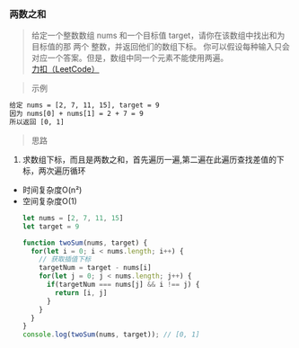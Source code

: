 ### 两数之和
> 给定一个整数数组 nums 和一个目标值 target，请你在该数组中找出和为目标值的那 两个 整数，并返回他们的数组下标。 你可以假设每种输入只会对应一个答案。但是，数组中同一个元素不能使用两遍。[力扣（LeetCode）](https://leetcode-cn.com/problems/two-sum)

> 示例
```html
给定 nums = [2, 7, 11, 15], target = 9
因为 nums[0] + nums[1] = 2 + 7 = 9
所以返回 [0, 1]
```
> 思路
  1. 求数组下标，而且是两数之和，首先遍历一遍,第二遍在此遍历查找差值的下标，两次遍历循环
  - 时间复杂度O(n²)
  - 空间复杂度O(1)
    ```js
    let nums = [2, 7, 11, 15]
    let target = 9

    function twoSum(nums, target) {
      for(let i = 0; i < nums.length; i++) {
        // 获取插值下标
        targetNum = target - nums[i]
        for(let j = 0; j < nums.length; j++) {
          if(targetNum === nums[j] && i !== j) {
            return [i, j]
          }
        }
      }
    }
    console.log(twoSum(nums, target)); // [0, 1]
    ```
